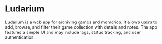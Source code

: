 # Ludarium
Ludarium is a web app for archiving games and memories. It allows users to add, browse, and filter their game collection with details and notes. The app features a simple UI and may include tags, status tracking, and user authentication.
